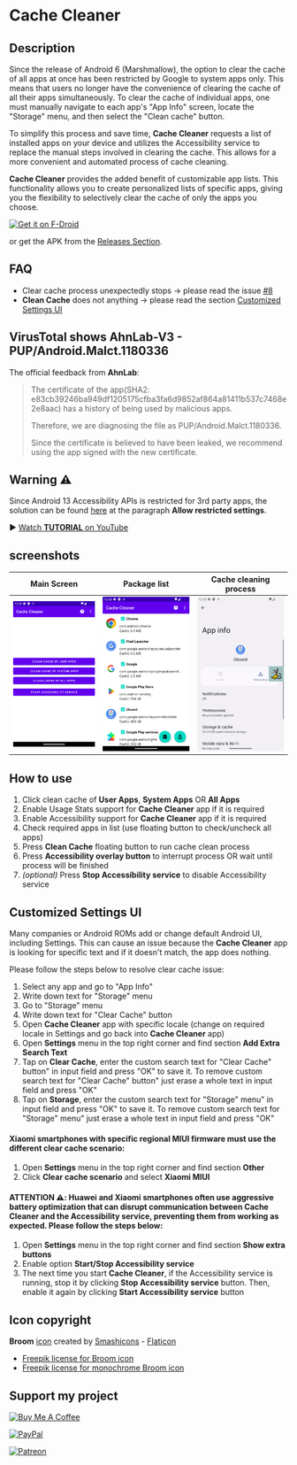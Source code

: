 # Cache Cleaner

## Description

Since the release of Android 6 (Marshmallow), the option to clear the cache of all apps at once has been restricted by Google to system apps only. This means that users no longer have the convenience of clearing the cache of all their apps simultaneously. To clear the cache of individual apps, one must manually navigate to each app's "App Info" screen, locate the "Storage" menu, and then select the "Clean cache" button.

To simplify this process and save time, **Cache Cleaner** requests a list of installed apps on your device and utilizes the Accessibility service to replace the manual steps involved in clearing the cache. This allows for a more convenient and automated process of cache cleaning.

**Cache Cleaner** provides the added benefit of customizable app lists. This functionality allows you to create personalized lists of specific apps, giving you the flexibility to selectively clear the cache of only the apps you choose.

[<img src="https://fdroid.gitlab.io/artwork/badge/get-it-on.png"
     alt="Get it on F-Droid"
     height="80">](https://f-droid.org/packages/com.github.bmx666.appcachecleaner/)

or get the APK from the [Releases Section](https://github.com/bmx666/android-appcachecleaner/releases/latest).

## FAQ

* Clear cache process unexpectedly stops -> please read the issue [#8](https://github.com/bmx666/android-appcachecleaner/issues/8)
* **Clean Cache** does not anything -> please read the section [Customized Settings UI](#customized-settings-ui)

## VirusTotal shows AhnLab-V3 - PUP/Android.Malct.1180336

The official feedback from **AhnLab**:

> The certificate of the app(SHA2: e83cb39246ba949df1205175cfba3fa6d9852af864a81411b537c7468e2e8aac) has a history of being used by malicious apps.
>
> Therefore, we are diagnosing the file as PUP/Android.Malct.1180336.
>
> Since the certificate is believed to have been leaked, we recommend using the app signed with the new certificate. 

## Warning ⚠️
Since Android 13 Accessibility APIs is restricted for 3rd party apps, the solution can be found [here](https://support.google.com/android/answer/12623953) at the paragraph **Allow restricted settings**.

▶️ [Watch **TUTORIAL** on YouTube](https://www.youtube.com/watch?v=UiCr33gYZiI)

## screenshots

|Main Screen|Package list|Cache cleaning process|
|-----------------|-------------------|-------------------|
|![Main Screen](fastlane/metadata/android/en-US/images/phoneScreenshots/main_screen.png?raw=true "Main Screen")|![Package list](fastlane/metadata/android/en-US/images/phoneScreenshots/package_list.png?raw=true "Package list")|![Cache cleaning process](fastlane/metadata/android/en-US/images/phoneScreenshots/cache_cleaning_process.png?raw=true "Cache cleaning process")|

## How to use

1. Click clean cache of **User Apps**, **System Apps** OR **All Apps**
2. Enable Usage Stats support for **Cache Cleaner** app if it is required
3. Enable Accessibility support for **Cache Cleaner** app if it is required
4. Check required apps in list (use floating button to check/uncheck all apps)
5. Press **Clean Cache** floating button to run cache clean process
6. Press **Accessibility overlay button** to interrupt process OR wait until process will be finished
7. _(optional)_ Press **Stop Accessibility service** to disable Accessibility service

## Customized Settings UI

Many companies or Android ROMs add or change default Android UI, including Settings. This can cause an issue because the **Cache Cleaner** app is looking for specific text and if it doesn't match, the app does nothing.

Please follow the steps below to resolve clear cache issue:

1. Select any app and go to "App Info"
2. Write down text for "Storage" menu
3. Go to "Storage" menu
4. Write down text for "Clear Cache" button
5. Open **Cache Cleaner** app with specific locale (change on required locale in Settings and go back into **Cache Cleaner** app)
6. Open **Settings** menu in the top right corner and find section **Add Extra Search Text**
7. Tap on **Clear Cache**, enter the custom search text for "Clear Cache" button" in input field and press "OK" to save it. To remove custom search text for "Clear Cache" button" just erase a whole text in input field and press "OK"
8. Tap on **Storage**, enter the custom search text for "Storage" menu" in input field and press "OK" to save it. To remove custom search text for "Storage" menu" just erase a whole text in input field and press "OK"

#### Xiaomi smartphones with specific regional MIUI firmware must use the different clear cache scenario:

1. Open **Settings** menu in the top right corner and find section **Other**
2. Click **Clear cache scenario** and select **Xiaomi MIUI**

#### ATTENTION ⚠️: Huawei and Xiaomi smartphones often use aggressive battery optimization that can disrupt communication between **Cache Cleaner** and the Accessibility service, preventing them from working as expected. Please follow the steps below:

1. Open **Settings** menu in the top right corner and find section **Show extra buttons**
2. Enable option **Start/Stop Accessibility service**
3. The next time you start **Cache Cleaner**, if the Accessibility service is running, stop it by clicking **Stop Accessibility service** button. Then, enable it again by clicking **Start Accessibility service** button

## Icon copyright

**Broom** [icon](https://www.flaticon.com/free-icon/broom_2954888) created by [Smashicons](https://www.flaticon.com/authors/smashicons) - [Flaticon](https://www.flaticon.com/)

* [Freepik license for Broom icon](LICENSE_Freepik_icon.pdf)
* [Freepik license for monochrome Broom icon](LICENSE_Freepik_icon_monochrome.pdf)

## Support my project

[<img src="https://cdn.buymeacoffee.com/buttons/v2/default-yellow.png" alt="Buy Me A Coffee" style="height: 60px !important;width: 217px !important;">](https://www.buymeacoffee.com/bmx666)

[<img src="https://www.paypalobjects.com/webstatic/mktg/logo/pp_cc_mark_111x69.jpg" alt="PayPal" style="height: 60px !important;">](https://paypal.me/bmx666dev)

[<img src="https://codebard.com/ext_images/patreon-medium-button.png" alt="Patreon" style="height: 60px !important;">](https://www.patreon.com/bmx666)

